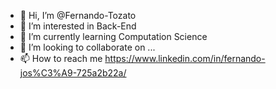 - 👋 Hi, I’m @Fernando-Tozato
- 👀 I’m interested in Back-End
- 🌱 I’m currently learning Computation Science
- 💞️ I’m looking to collaborate on ...
- 📫 How to reach me https://www.linkedin.com/in/fernando-jos%C3%A9-725a2b22a/

<!---
Fernando-Tozato/Fernando-Tozato is a ✨ special ✨ repository because its `README.md` (this file) appears on your GitHub profile.
You can click the Preview link to take a look at your changes.
--->
